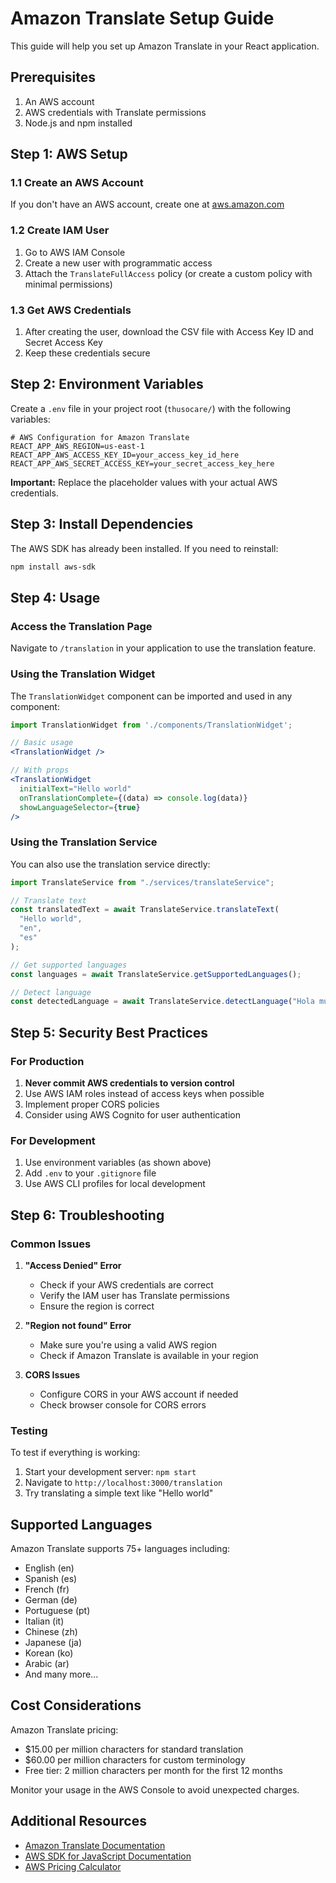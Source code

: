 # Amazon Translate Setup Guide

This guide will help you set up Amazon Translate in your React application.

## Prerequisites

1. An AWS account
2. AWS credentials with Translate permissions
3. Node.js and npm installed

## Step 1: AWS Setup

### 1.1 Create an AWS Account

If you don't have an AWS account, create one at [aws.amazon.com](https://aws.amazon.com)

### 1.2 Create IAM User

1. Go to AWS IAM Console
2. Create a new user with programmatic access
3. Attach the `TranslateFullAccess` policy (or create a custom policy with minimal permissions)

### 1.3 Get AWS Credentials

1. After creating the user, download the CSV file with Access Key ID and Secret Access Key
2. Keep these credentials secure

## Step 2: Environment Variables

Create a `.env` file in your project root (`thusocare/`) with the following variables:

```env
# AWS Configuration for Amazon Translate
REACT_APP_AWS_REGION=us-east-1
REACT_APP_AWS_ACCESS_KEY_ID=your_access_key_id_here
REACT_APP_AWS_SECRET_ACCESS_KEY=your_secret_access_key_here
```

**Important:** Replace the placeholder values with your actual AWS credentials.

## Step 3: Install Dependencies

The AWS SDK has already been installed. If you need to reinstall:

```bash
npm install aws-sdk
```

## Step 4: Usage

### Access the Translation Page

Navigate to `/translation` in your application to use the translation feature.

### Using the Translation Widget

The `TranslationWidget` component can be imported and used in any component:

```jsx
import TranslationWidget from './components/TranslationWidget';

// Basic usage
<TranslationWidget />

// With props
<TranslationWidget
  initialText="Hello world"
  onTranslationComplete={(data) => console.log(data)}
  showLanguageSelector={true}
/>
```

### Using the Translation Service

You can also use the translation service directly:

```jsx
import TranslateService from "./services/translateService";

// Translate text
const translatedText = await TranslateService.translateText(
  "Hello world",
  "en",
  "es"
);

// Get supported languages
const languages = await TranslateService.getSupportedLanguages();

// Detect language
const detectedLanguage = await TranslateService.detectLanguage("Hola mundo");
```

## Step 5: Security Best Practices

### For Production

1. **Never commit AWS credentials to version control**
2. Use AWS IAM roles instead of access keys when possible
3. Implement proper CORS policies
4. Consider using AWS Cognito for user authentication

### For Development

1. Use environment variables (as shown above)
2. Add `.env` to your `.gitignore` file
3. Use AWS CLI profiles for local development

## Step 6: Troubleshooting

### Common Issues

1. **"Access Denied" Error**

   - Check if your AWS credentials are correct
   - Verify the IAM user has Translate permissions
   - Ensure the region is correct

2. **"Region not found" Error**

   - Make sure you're using a valid AWS region
   - Check if Amazon Translate is available in your region

3. **CORS Issues**
   - Configure CORS in your AWS account if needed
   - Check browser console for CORS errors

### Testing

To test if everything is working:

1. Start your development server: `npm start`
2. Navigate to `http://localhost:3000/translation`
3. Try translating a simple text like "Hello world"

## Supported Languages

Amazon Translate supports 75+ languages including:

- English (en)
- Spanish (es)
- French (fr)
- German (de)
- Portuguese (pt)
- Italian (it)
- Chinese (zh)
- Japanese (ja)
- Korean (ko)
- Arabic (ar)
- And many more...

## Cost Considerations

Amazon Translate pricing:

- $15.00 per million characters for standard translation
- $60.00 per million characters for custom terminology
- Free tier: 2 million characters per month for the first 12 months

Monitor your usage in the AWS Console to avoid unexpected charges.

## Additional Resources

- [Amazon Translate Documentation](https://docs.aws.amazon.com/translate/)
- [AWS SDK for JavaScript Documentation](https://docs.aws.amazon.com/sdk-for-javascript/)
- [AWS Pricing Calculator](https://calculator.aws/)


